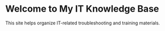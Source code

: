 # Welcome to My IT Knowledge Base

This site helps organize IT-related troubleshooting and training materials.